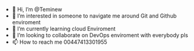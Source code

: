 - 👋 Hi, I’m @Teminew
- 👀 I’m interested in someone to navigate me around Git and Github enviroment
- 🌱 I’m currently learning cloud Enviroment
- 💞️ I’m looking to collaborate on DevOps enviroment with everybody pls
- 📫 How to reach me 00447413301955
<!---
Teminew/Teminew is a ✨ special ✨ repository because its `README.md` (this file) appears on your GitHub profile.
You can click the Preview link to take a look at your changes.
--->
